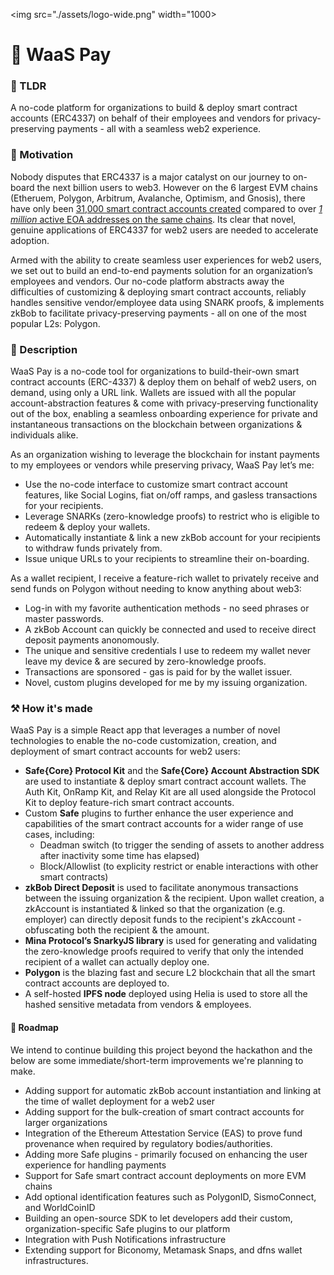 <img src="./assets/logo-wide.png" width="1000>

👛 WaaS Pay
===========

### 💌 TLDR
A no-code platform for organizations to build & deploy smart contract accounts (ERC4337) on behalf of their employees and vendors for privacy-preserving payments - all with a seamless web2 experience.

### 💪 Motivation
Nobody disputes that ERC4337 is a major catalyst on our journey to on-board the next billion users to web3. However on the 6 largest EVM chains (Etheruem, Polygon, Arbitrum, Avalanche, Optimism, and Gnosis), there have only been [31,000 smart contract accounts created](https://dune.com/sixdegree/account-abstraction-overview) compared to over [*1 million* active EOA addresses on the same chains](https://defillama.com/). Its clear that novel, genuine applications of ERC4337 for web2 users are needed to accelerate adoption.

Armed with the ability to create seamless user experiences for web2 users, we set out to build an end-to-end payments solution for an organization’s employees and vendors. Our no-code platform abstracts away the difficulties of customizing & deploying smart contract accounts, reliably handles sensitive vendor/employee data using SNARK proofs, & implements zkBob to facilitate privacy-preserving payments - all on one of the most popular L2s: Polygon.

### 📖 Description
WaaS Pay is a no-code tool for organizations to build-their-own smart contract accounts (ERC-4337) & deploy them on behalf of web2 users, on demand, using only a URL link. Wallets are issued with all the popular account-abstraction features & come with privacy-preserving functionality out of the box, enabling a seamless onboarding experience for private and instantaneous transactions on the blockchain between organizations & individuals alike.

As an organization wishing to leverage the blockchain for instant payments to my employees or vendors while preserving privacy, WaaS Pay let’s me:

- Use the no-code interface to customize smart contract account features, like Social Logins, fiat on/off ramps, and gasless transactions for your recipients.
- Leverage SNARKs (zero-knowledge proofs) to restrict who is eligible to redeem & deploy your wallets.
- Automatically instantiate & link a new zkBob account for your recipients to withdraw funds privately from.
- Issue unique URLs to your recipients to streamline their on-boarding.

As a wallet recipient, I receive a feature-rich wallet to privately receive and send funds on Polygon without needing to know anything about web3:

- Log-in with my favorite authentication methods - no seed phrases or master passwords.
- A zkBob Account can quickly be connected and used to receive direct deposit payments anonomously.
- The unique and sensitive credentials I use to redeem my wallet never leave my device & are secured by zero-knowledge proofs.
- Transactions are sponsored - gas is paid for by the wallet issuer.
- Novel, custom plugins developed for me by my issuing organization.

### ⚒️ How it's made
WaaS Pay is a simple React app that leverages a number of novel technologies to enable the no-code customization, creation, and deployment of smart contract accounts for web2 users:

- **Safe{Core} Protocol Kit** and the **Safe{Core} Account Abstraction SDK** are used to instantiate & deploy smart contract account wallets. The Auth Kit, OnRamp Kit, and Relay Kit are all used alongside the Protocol Kit to deploy feature-rich smart contract accounts.
- Custom **Safe** plugins to further enhance the user experience and capabilities of the smart contract accounts for a wider range of use cases, including:
    - Deadman switch (to trigger the sending of assets to another address after inactivity some time has elapsed)
    - Block/Allowlist (to explicity restrict or enable interactions with other smart contracts)
- **zkBob Direct Deposit** is used to facilitate anonymous transactions between the issuing organization & the recipient. Upon wallet creation, a zkAccount is instantiated & linked so that the organization (e.g. employer) can directly deposit funds to the recipient's zkAccount - obfuscating both the recipient & the amount.
- **Mina Protocol’s SnarkyJS library** is used for generating and validating the zero-knowledge proofs required to verify that only the intended recipient of a wallet can actually deploy one.
- **Polygon** is the blazing fast and secure L2 blockchain that all the smart contract accounts are deployed to.
- A self-hosted **IPFS node** deployed using Helia is used to store all the hashed sensitive metadata from vendors & employees.

#### 📍 Roadmap

We intend to continue building this project beyond the hackathon and the below are some immediate/short-term improvements we're planning to make.
- Adding support for automatic zkBob account instantiation and linking at the time of wallet deployment for a web2 user 
- Adding support for the bulk-creation of smart contract accounts for larger organizations
- Integration of the Ethereum Attestation Service (EAS) to prove fund provenance when required by regulatory bodies/authorities.
- Adding more Safe plugins - primarily focused on enhancing the user experience for handling payments
- Support for Safe smart contract account deployments on more EVM chains
- Add optional identification features such as PolygonID, SismoConnect, and WorldCoinID
- Building an open-source SDK to let developers add their custom, organization-specific Safe plugins to our platform
- Integration with Push Notifications infrastructure 
- Extending support for Biconomy, Metamask Snaps, and dfns wallet infrastructures.
